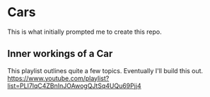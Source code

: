 # Cars

This is what initially prompted me to create this repo.

## Inner workings of a Car

This playlist outlines quite a few topics.
Eventually I'll build this out.
https://www.youtube.com/playlist?list=PLI7lqC4ZBnInJOAwogQJtSq4UQu69Pjj4
